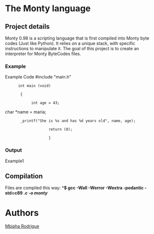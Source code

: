 # **The Monty language**
## **Project details**
Monty 0.98 is a scripting language that is first compiled into Monty byte codes (Just like Python). It relies on a unique stack, with specific instructions to manipulate it. The goal of this project is to create an interpreter for Monty ByteCodes files.

### **Example**

Example Code
#include "main.h"

          int main (void)

           {

                int age = 43;
char *name = maria;

           _printf("She is %s and has %d years old", name, age);

                        return (0);

                        }

### **Output**
Example1

## **Compilation**
Files are compiled this way:
***$ gcc -Wall -Werror -Wextra -pedantic -std=c89 *.c -o monty***

# **Authors**
[Mbiaha Rodrigue](https://github.com/RodrigueMbiabo)
